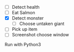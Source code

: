 - [ ] Detect health
- [ ] Eat Salmon
- [x] Detect monster
    - [ ] Choose untaken giant
- [ ] Pick up item
- [ ] Screenshot choose window

Run with Python3